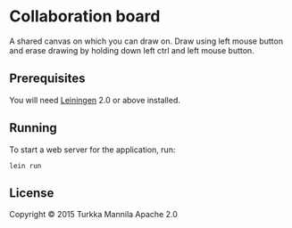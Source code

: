 # Collaboration board

A shared canvas on which you can draw on. Draw using left mouse button and erase drawing by holding down left ctrl and left mouse button.

## Prerequisites

You will need [Leiningen][1] 2.0 or above installed.

[1]: https://github.com/technomancy/leiningen

## Running

To start a web server for the application, run:

    lein run

## License
Copyright © 2015 Turkka Mannila
Apache 2.0
